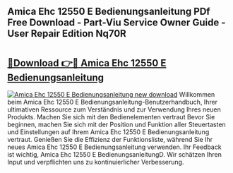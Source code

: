 ## Amica Ehc 12550 E Bedienungsanleitung PDf Free Download - Part-Viu Service Owner Guide - User Repair Edition Nq70R

# <h2><a href="http://df1x9s2.blite.top/?on=Amica+Ehc+12550+E+Bedienungsanleitung">🔗Download 👉🔴 Amica Ehc 12550 E Bedienungsanleitung</a></h2>

[![Amica Ehc 12550 E Bedienungsanleitung new download](https://i.imgur.com/lujVjoI.png)](http://df1x9s2.blite.top/?on=Amica+Ehc+12550+E+Bedienungsanleitung)
Willkommen beim Amica Ehc 12550 E Bedienungsanleitung-Benutzerhandbuch, Ihrer ultimativen Ressource zum Verständnis und zur Verwendung Ihres neuen Produkts. Machen Sie sich mit den Bedienelementen vertraut Bevor Sie beginnen, machen Sie sich mit der Position und Funktion aller Steuertasten und Einstellungen auf Ihrem Amica Ehc 12550 E Bedienungsanleitung vertraut. Genießen Sie die Effizienz der Funktionsliste, während Sie Ihr neues Amica Ehc 12550 E Bedienungsanleitung verwenden. Ihr Feedback ist wichtig, Amica Ehc 12550 E BedienungsanleitungD. Wir schätzen Ihren Input und verpflichten uns zu kontinuierlicher Verbesserung.
